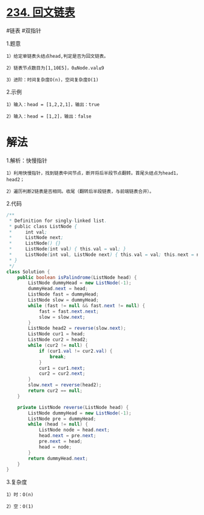 # [234. 回文链表](https://leetcode.cn/problems/palindrome-linked-list/description/)
#链表
#双指针

1.题意

    1）给定单链表头结点head,判定是否为回文链表。

    2）链表节点数目为[1,10E5]，0≤Node.val≤9

    3）进阶：时间复杂度O(n)，空间复杂度O(1)

2.示例

    1）输入：head = [1,2,2,1]，输出：true

    2）输入：head = [1,2]，输出：false

# 解法

1.解析：快慢指针

    1）利用快慢指针，找到链表中间节点，断开将后半段节点翻转。首尾头结点为head1，head2；

    2）遍历判断2链表是否相同。收尾（翻转后半段链表，与前端链表合并）。

2.代码
```java
/**
 * Definition for singly-linked list.
 * public class ListNode {
 *     int val;
 *     ListNode next;
 *     ListNode() {}
 *     ListNode(int val) { this.val = val; }
 *     ListNode(int val, ListNode next) { this.val = val; this.next = next; }
 * }
 */
class Solution {
    public boolean isPalindrome(ListNode head) {
        ListNode dummyHead = new ListNode(-1);
        dummyHead.next = head;
        ListNode fast = dummyHead;
        ListNode slow = dummyHead;
        while (fast != null && fast.next != null) {
            fast = fast.next.next;
            slow = slow.next;
        }
        ListNode head2 = reverse(slow.next);
        ListNode cur1 = head;
        ListNode cur2 = head2;        
        while (cur2 != null) {
            if (cur1.val != cur2.val) {
                break;
            }
            cur1 = cur1.next;
            cur2 = cur2.next;
        }
        slow.next = reverse(head2);
        return cur2 == null;
    }

    private ListNode reverse(ListNode head) {
        ListNode dummyHead = new ListNode(-1);
        ListNode pre = dummyHead;
        while (head != null) {
            ListNode node = head.next;
            head.next = pre.next;
            pre.next = head;
            head = node;
        }
        return dummyHead.next;
    }  
}
```
3.复杂度

    1）时：O(n)

    2）空：O(1)

